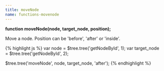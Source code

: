 ```yaml
---
title: moveNode
name: functions-movenode
---
```


**function moveNode(node, target_node, position);**

Move a node. Position can be 'before', 'after' or 'inside'.

{% highlight js %}
var node = $tree.tree('getNodeById', 1);
var target_node = $tree.tree('getNodeById', 2);

$tree.tree('moveNode', node, target_node, 'after');
{% endhighlight %}
